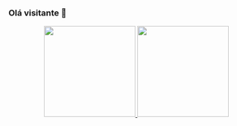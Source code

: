 ### Olá visitante 👋

<div align="center">
 <a href="https://github.com/FranciscoLucas1">
  <img height="180em" src="https://github-readme-stats.vercel.app/api?username=FranciscoLucas1&show_icons=true&theme=great-gatsby&include_all_commits=true&count_private=true"/>
  <img height="180em" src="https://github-readme-stats.vercel.app/api/top-langs/?username=FranciscoLucas1&layout=compact&langs_count=7&theme=great-gatsby"/>
</div>
